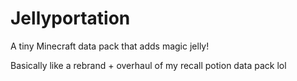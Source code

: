 # Jellyportation
A tiny Minecraft data pack that adds magic jelly!

Basically like a rebrand + overhaul of my recall potion data pack lol
